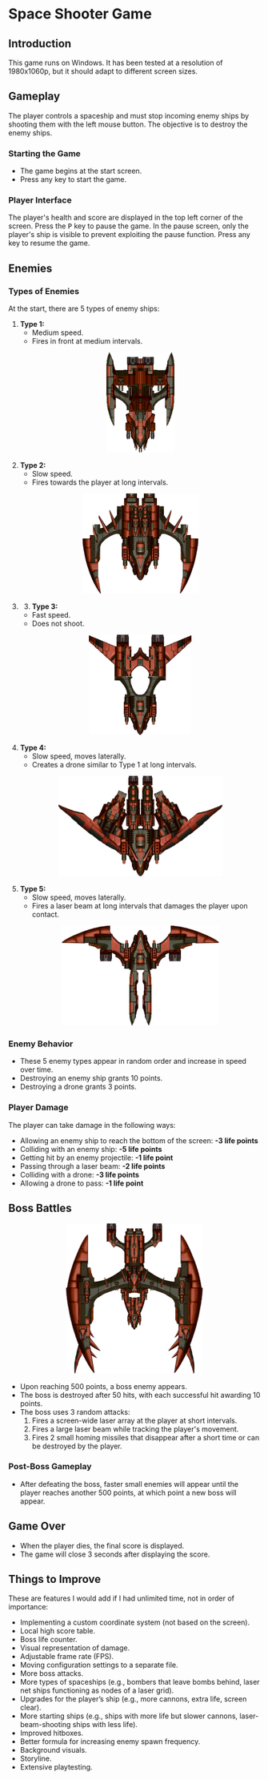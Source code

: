 # Space Shooter Game

## Introduction

This game runs on Windows. It has been tested at a resolution of 1980x1060p, but it should adapt to different screen sizes.

## Gameplay

The player controls a spaceship and must stop incoming enemy ships by shooting them with the left mouse button. The objective is to destroy the enemy ships.

### Starting the Game

- The game begins at the start screen.
- Press any key to start the game.

### Player Interface

The player's health and score are displayed in the top left corner of the screen. Press the <kbd>P</kbd> key to pause the game. In the pause screen, only the player's ship is visible to prevent exploiting the pause function. Press any key to resume the game.

## Enemies

### Types of Enemies

At the start, there are 5 types of enemy ships:




1. **Type 1:**
   - Medium speed.
   - Fires in front at medium intervals.
   <p align="center">
       <img src="./SpaceGame/textures/enemy1.png" height="200"/>
   </p>
2. **Type 2:**
   - Slow speed.
   - Fires towards the player at long intervals.
    <p align="center">
    <img src="./SpaceGame/textures/enemy2.png" height="200"/>
    </p>
3. 3. **Type 3:**
   - Fast speed.
   - Does not shoot.
   <p align="center">
       <img src="./SpaceGame/textures/enemy3.png" height="200"/>
   </p>
4. **Type 4:**
   - Slow speed, moves laterally.
   - Creates a drone similar to Type 1 at long intervals.
   <p align="center">
       <img src="./SpaceGame/textures/enemy4.png" height="200"/>
    </p>
5. **Type 5:**
   - Slow speed, moves laterally.
   - Fires a laser beam at long intervals that damages the player upon contact.
   <p align="center">
       <img src="./SpaceGame/textures/enemy5.png" height="200"/>
   </p>
### Enemy Behavior

- These 5 enemy types appear in random order and increase in speed over time.
- Destroying an enemy ship grants 10 points.
- Destroying a drone grants 3 points.

### Player Damage

The player can take damage in the following ways:

- Allowing an enemy ship to reach the bottom of the screen: **-3 life points**
- Colliding with an enemy ship: **-5 life points**
- Getting hit by an enemy projectile: **-1 life point**
- Passing through a laser beam: **-2 life points**
- Colliding with a drone: **-3 life points**
- Allowing a drone to pass: **-1 life point**

## Boss Battles

<p align="center">
    <img src="./SpaceGame/textures/boss.png" height="300"/>
</p>

- Upon reaching 500 points, a boss enemy appears.
- The boss is destroyed after 50 hits, with each successful hit awarding 10 points.
- The boss uses 3 random attacks:
  1. Fires a screen-wide laser array at the player at short intervals.
  2. Fires a large laser beam while tracking the player's movement.
  3. Fires 2 small homing missiles that disappear after a short time or can be destroyed by the player.

### Post-Boss Gameplay

- After defeating the boss, faster small enemies will appear until the player reaches another 500 points, at which point a new boss will appear.

## Game Over

- When the player dies, the final score is displayed.
- The game will close 3 seconds after displaying the score.

## Things to Improve

These are features I would add if I had unlimited time, not in order of importance:

- Implementing a custom coordinate system (not based on the screen).
- Local high score table.
- Boss life counter.
- Visual representation of damage.
- Adjustable frame rate (FPS).
- Moving configuration settings to a separate file.
- More boss attacks.
- More types of spaceships (e.g., bombers that leave bombs behind, laser net ships functioning as nodes of a laser grid).
- Upgrades for the player’s ship (e.g., more cannons, extra life, screen clear).
- More starting ships (e.g., ships with more life but slower cannons, laser-beam-shooting ships with less life).
- Improved hitboxes.
- Better formula for increasing enemy spawn frequency.
- Background visuals.
- Storyline.
- Extensive playtesting.
